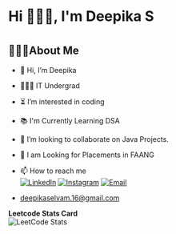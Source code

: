 <!---
deepikaaselvam/deepikaaselvam is a ✨ special ✨ repository because its `README.md` (this file) appears on your GitHub profile.
You can click the Preview link to take a look at your changes.
--->
<h1 align="left">Hi 🙋🏼‍♀️, I'm Deepika S</h1>
<h1 align="left"></h1>


## 👩🏻‍💻About Me
- 👋 Hi, I’m Deepika <br>
- 👩🏻‍💻 IT Undergrad
- ⏳ I’m interested in coding<br>
- 📚 I'm Currently Learning DSA <br>
- 👯 I’m looking to collaborate on Java Projects.
- 🤔   I am Looking for Placements in FAANG
- 📫 How to reach me
<br />[![LinkedIn](https://img.shields.io/badge/LinkedIn-0077B5?style=for-the-badge&logo=linkedin&logoColor=white)](https://www.linkedin.com/in/deepika-s-35a61b258/)  [![Instagram](https://img.shields.io/badge/Instagram-E4405F?style=for-the-badge&logo=instagram&logoColor=white)](https://www.instagram.com/deepzzzz._.s/)  [![Email](https://img.shields.io/badge/Email-D14836?style=for-the-badge&logo=gmail&logoColor=white)](mailto:deepikaselvam.16@gmail.com)



- deepikaselvam.16@gmail.com

**Leetcode Stats Card**
<br>
![LeetCode Stats](https://leetcode.card.workers.dev/Deepika_Selvam?theme=dark&font=baloo&extension=null)
